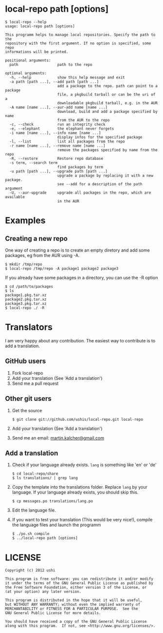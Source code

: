 # local-repo path [options]

	$ local-repo --help
	usage: local-repo path [options]

	This programm helps to manage local repositories. Specify the path to the
	repository with the first argument. If no option is specified, some repo
	informations will be printed.

	positional arguments:
	  path                  path to the repo

	optional arguments:
	  -h, --help            show this help message and exit
	  -a path [path ...], --add path [path ...]
	                        add a package to the repo. path can point to a package
	                        file, a pkgbuild tarball or can be the uri of a
	                        downloadable pkgbuild tarball, e.g. in the AUR
	  -A name [name ...], --aur-add name [name ...]
	                        download, build and add a package specified by name
	                        from the AUR to the repo
	  -c, --check           run an integrity check
	  -e, --elephant        the elephant never forgets
	  -i name [name ...], --info name [name ...]
	                        display infos for the specified package
	  -l, --list            list all packages from the repo
	  -r name [name ...], --remove name [name ...]
	                        remove the packages specified by name from the repo
	  -R, --restore         Restore repo database
	  -s term, --search term
	                        find packages by term
	  -u path [path ...], --upgrade path [path ...]
	                        upgrade a package by replacing it with a new package.
	                        see --add for a description of the path argument
	  -U, --aur-upgrade     upgrade all packages in the repo, which are available
	                        in the AUR

# Examples

## Creating a new repo

One way of creating a repo is to create an empty diretory and add some packages, eg from the AUR
using -A.

	$ mkdir /tmp/repo
	$ local-repo /tmp/repo -A package1 package2 package3

If you already have some packages in a directory, you can use the -R option

	$ cd /path/to/packages
	$ ls
	package1.pkg.tar.xz
	package2.pkg.tar.xz
	package3.pkg.tar.xz
	$ local-repo ./ -R

# Translators

I am very happy about any contribution. The easiest way to contribute is to add a translation.

## GitHub users

1. Fork local-repo
2. Add your translation (See 'Add a translation')
3. Send me a pull request

## Other git users

1. Get the source

	```
	$ git clone git://github.com/ushis/local-repo.git local-repo
	```

2. Add your translation (See 'Add a translation')
3. Send me an email: martin.kalcher@gmail.com

## Add a translation

1. Check if your language already exists. ```lang``` is something like 'en' or 'de'

	```
	$ cd local-repo/share
	$ ls translations/ | grep lang
	```

2. Copy the template into the translations folder. Replace ```lang``` by your language.
   If your language already exists, you should skip this.

	```
	$ cp messages.po translations/lang.po
	```

3. Edit the language file.
4. If you want to test your translation (This would be very nice!), compile the language files
   and launch the programm

	```
	$ ./po.sh compile
	$ ../local-repo path [options]
	```

# LICENSE

	Copyright (c) 2012 ushi

    This program is free software: you can redistribute it and/or modify
    it under the terms of the GNU General Public License as published by
    the Free Software Foundation, either version 3 of the License, or
    (at your option) any later version.

    This program is distributed in the hope that it will be useful,
    but WITHOUT ANY WARRANTY; without even the implied warranty of
    MERCHANTABILITY or FITNESS FOR A PARTICULAR PURPOSE.  See the
    GNU General Public License for more details.

    You should have received a copy of the GNU General Public License
    along with this program.  If not, see <http://www.gnu.org/licenses/>.
